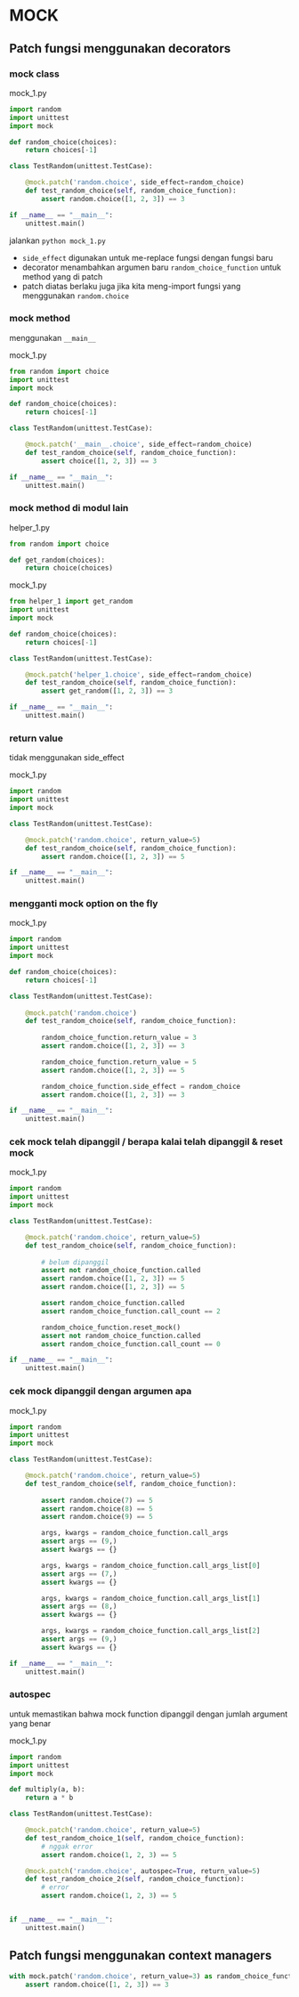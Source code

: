 
# MOCK

## Patch fungsi menggunakan decorators

### mock class

mock_1.py
```python
import random
import unittest
import mock

def random_choice(choices):
	return choices[-1]

class TestRandom(unittest.TestCase):

	@mock.patch('random.choice', side_effect=random_choice)
	def test_random_choice(self, random_choice_function):
		assert random.choice([1, 2, 3]) == 3

if __name__ == "__main__":
	unittest.main()
```

jalankan `python mock_1.py`

- `side_effect` digunakan untuk me-replace fungsi dengan fungsi baru
- decorator menambahkan argumen baru `random_choice_function` untuk method yang di patch
- patch diatas berlaku juga jika kita meng-import fungsi yang menggunakan `random.choice`


### mock method
menggunakan `__main__`

mock_1.py
```python
from random import choice
import unittest
import mock

def random_choice(choices):
	return choices[-1]

class TestRandom(unittest.TestCase):

	@mock.patch('__main__.choice', side_effect=random_choice)
	def test_random_choice(self, random_choice_function):
		assert choice([1, 2, 3]) == 3

if __name__ == "__main__":
	unittest.main()
```

### mock method di modul lain

helper_1.py
```python
from random import choice

def get_random(choices):
	return choice(choices)
```

mock_1.py
```python
from helper_1 import get_random
import unittest
import mock

def random_choice(choices):
	return choices[-1]

class TestRandom(unittest.TestCase):

	@mock.patch('helper_1.choice', side_effect=random_choice)
	def test_random_choice(self, random_choice_function):
		assert get_random([1, 2, 3]) == 3

if __name__ == "__main__":
	unittest.main()
```

### return value
tidak menggunakan side_effect

mock_1.py
```python
import random
import unittest
import mock

class TestRandom(unittest.TestCase):

	@mock.patch('random.choice', return_value=5)
	def test_random_choice(self, random_choice_function):
		assert random.choice([1, 2, 3]) == 5

if __name__ == "__main__":
	unittest.main()
```

### mengganti mock option on the fly

mock_1.py
```python
import random
import unittest
import mock

def random_choice(choices):
	return choices[-1]

class TestRandom(unittest.TestCase):
	
	@mock.patch('random.choice')
	def test_random_choice(self, random_choice_function):
		
		random_choice_function.return_value = 3
		assert random.choice([1, 2, 3]) == 3

		random_choice_function.return_value = 5
		assert random.choice([1, 2, 3]) == 5

		random_choice_function.side_effect = random_choice
		assert random.choice([1, 2, 3]) == 3

if __name__ == "__main__":
	unittest.main()
```


### cek mock telah dipanggil / berapa kalai telah dipanggil & reset mock

mock_1.py
```python
import random
import unittest
import mock

class TestRandom(unittest.TestCase):

	@mock.patch('random.choice', return_value=5)
	def test_random_choice(self, random_choice_function):
		
		# belum dipanggil
		assert not random_choice_function.called
		assert random.choice([1, 2, 3]) == 5
		assert random.choice([1, 2, 3]) == 5

		assert random_choice_function.called
		assert random_choice_function.call_count == 2

		random_choice_function.reset_mock()
		assert not random_choice_function.called
		assert random_choice_function.call_count == 0

if __name__ == "__main__":
	unittest.main()
```

### cek mock dipanggil dengan argumen apa

mock_1.py
```python
import random
import unittest
import mock

class TestRandom(unittest.TestCase):

	@mock.patch('random.choice', return_value=5)
	def test_random_choice(self, random_choice_function):
		
		assert random.choice(7) == 5
		assert random.choice(8) == 5
		assert random.choice(9) == 5

		args, kwargs = random_choice_function.call_args
		assert args == (9,)
		assert kwargs == {}

		args, kwargs = random_choice_function.call_args_list[0]
		assert args == (7,)
		assert kwargs == {}

		args, kwargs = random_choice_function.call_args_list[1]
		assert args == (8,)
		assert kwargs == {}

		args, kwargs = random_choice_function.call_args_list[2]
		assert args == (9,)
		assert kwargs == {}

if __name__ == "__main__":
	unittest.main()
```

### autospec
untuk memastikan bahwa mock function dipanggil dengan jumlah argument yang benar

mock_1.py
```python
import random
import unittest
import mock

def multiply(a, b):
	return a * b

class TestRandom(unittest.TestCase):

	@mock.patch('random.choice', return_value=5)
	def test_random_choice_1(self, random_choice_function):
		# nggak error
		assert random.choice(1, 2, 3) == 5

	@mock.patch('random.choice', autospec=True, return_value=5)
	def test_random_choice_2(self, random_choice_function):
		# error 
		assert random.choice(1, 2, 3) == 5


if __name__ == "__main__":
	unittest.main()
```


## Patch fungsi menggunakan context managers

```python
with mock.patch('random.choice', return_value=3) as random_choice_function:
	assert random.choice([1, 2, 3]) == 3
```